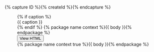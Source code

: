 {% capture ID %}{% createId %}{% endcapture %}

<figure class="border border-base-lighter margin-0 margin-y-3 padding-3 tablet:padding-4 radius-lg" tabindex="0" {% if label %}aria-label="{{ label }}"{% endif %}>
  <div class="margin-0 margin-bottom-3">
    {% if caption %}<figcaption class="margin-bottom-2">{{ caption }}</figcaption>{% endif %}
    {% package name context %}{{ body }}{% endpackage %}
  </div>

  <div class="margin-0">
    <div class="usa-accordion cfa-accordion">
      <div class="usa-accordion__heading">
        <button type="button" class="usa-accordion__button" aria-expanded="false" aria-controls="aria-c-{{ ID }}">
          View HTML
        </button>
      </div>
      <div id="aria-c-{{ ID }}" class="usa-accordion__content overflow-visible padding-0">
        {% package name context true %}{{ body }}{% endpackage %}
      </div>
    </div>
  </div>
</figure>